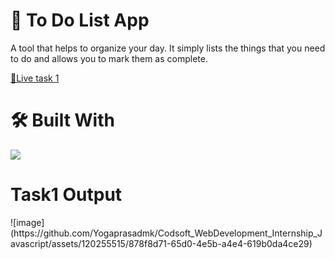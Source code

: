 <h1>📖 To Do List App</h1>
<p>A tool that helps to organize your day. It simply lists the things that you need to do and allows you to mark them as complete.</p>
<a href="https://65d847d78e8d87b26049fbb6--starlit-fenglisu-199ac5.netlify.app/">🚀Live task 1</a>
<br/>
<h1>🛠 Built With</h1>
<img src="https://skillicons.dev/icons?i=,html,css,vscode,javascript"/>
<h1>Task1 Output</h1>
![image](https://github.com/Yogaprasadmk/Codsoft_WebDevelopment_Internship_Javascript/assets/120255515/878f8d71-65d0-4e5b-a4e4-619b0da4ce29)


